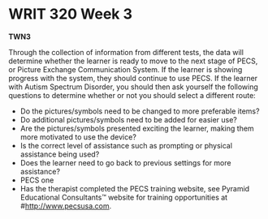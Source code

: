 # WRIT 320 Week 3

**TWN3**

Through the collection of  information from different tests, the data will determine whether the learner is ready to move to the next stage of PECS, or Picture Exchange Communication System. If the learner is showing progress with the system, they should continue to use PECS. If the learner with Autism Spectrum Disorder, you should then ask yourself the following questions to determine whether or not you should select a different route:
+ Do the pictures/symbols need to be changed to more preferable items?
+ Do additional pictures/symbols need to be added for easier use?
+ Are the pictures/symbols presented exciting the learner, making them more motivated to use the device?
+ Is the correct level of assistance such as prompting or physical assistance being used?
+ Does the learner need to go back to previous settings for more assistance?
+ PECS one
+ Has the therapist completed the PECS training website, see Pyramid Educational Consultants™ website for training opportunities at #http://www.pecsusa.com.
